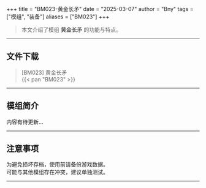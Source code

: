 +++
title = "BM023-黄金长矛"
date = "2025-03-07"
author = "Bny"
tags = ["模组", "装备"]
aliases = ["BM023"]
+++

> 本文介绍了模组 **黄金长矛** 的功能与特点。

---

## 文件下载

> [BM023] 黄金长矛  
{{< pan "BM023" >}}  

---

## 模组简介

>  
内容有待更新...  

---

## 注意事项

>  
为避免损坏存档，使用前请备份游戏数据。  
可能与其他模组存在冲突，建议单独测试。  

---

